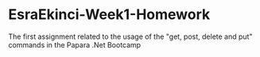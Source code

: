 # EsraEkinci-Week1-Homework
The first assignment related to the usage of the "get, post, delete and put" commands in the Papara .Net Bootcamp
